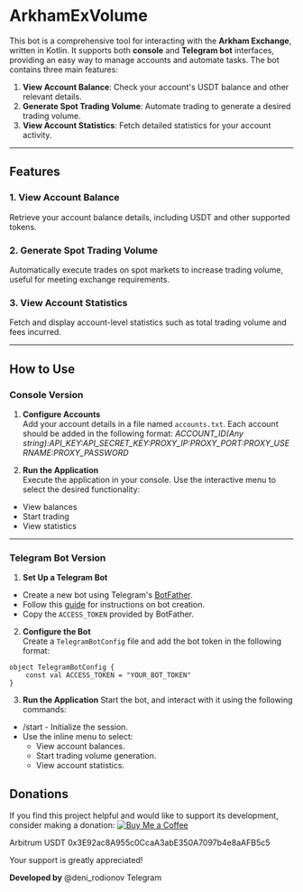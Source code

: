 # ArkhamExVolume

This bot is a comprehensive tool for interacting with the **Arkham Exchange**, written in Kotlin. It supports both **console** and **Telegram bot** interfaces, providing an easy way to manage accounts and automate tasks. The bot contains three main features:

1. **View Account Balance**: Check your account's USDT balance and other relevant details.
2. **Generate Spot Trading Volume**: Automate trading to generate a desired trading volume.
3. **View Account Statistics**: Fetch detailed statistics for your account activity.

---

## Features

### 1. View Account Balance
Retrieve your account balance details, including USDT and other supported tokens.

### 2. Generate Spot Trading Volume
Automatically execute trades on spot markets to increase trading volume, useful for meeting exchange requirements.

### 3. View Account Statistics
Fetch and display account-level statistics such as total trading volume and fees incurred.

---

## How to Use

### Console Version

1. **Configure Accounts**  
   Add your account details in a file named `accounts.txt`. Each account should be added in the following format:
   _ACCOUNT_ID(Any string):API_KEY:API_SECRET_KEY:PROXY_IP:PROXY_PORT:PROXY_USERNAME:PROXY_PASSWORD_

2. **Run the Application**  
Execute the application in your console. Use the interactive menu to select the desired functionality:
- View balances
- Start trading
- View statistics

---

### Telegram Bot Version

1. **Set Up a Telegram Bot**  
- Create a new bot using Telegram's [BotFather](https://core.telegram.org/bots#botfather).
- Follow this [guide](https://core.telegram.org/bots/tutorial) for instructions on bot creation.
- Copy the `ACCESS_TOKEN` provided by BotFather.

2. **Configure the Bot**  
Create a `TelegramBotConfig` file and add the bot token in the following format:  
```
object TelegramBotConfig {
    const val ACCESS_TOKEN = "YOUR_BOT_TOKEN"
}
```

3. **Run the Application** 
Start the bot, and interact with it using the following commands:
 - /start - Initialize the session.
 - Use the inline menu to select:
   - View account balances.
   - Start trading volume generation.
   - View account statistics.

## Donations
If you find this project helpful and would like to support its development, consider making a donation:
[![Buy Me a Coffee](https://cdn.buymeacoffee.com/buttons/v2/default-yellow.png)](https://www.buymeacoffee.com/antiglobalist)

Arbitrum USDT 0x3E92ac8A955c0CcaA3abE350A7097b4e8aAFB5c5

Your support is greatly appreciated!

**Developed by** @deni_rodionov Telegram
